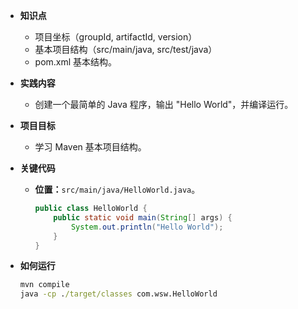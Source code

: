 - **知识点**
  
  - 项目坐标（groupId, artifactId, version）
  - 基本项目结构（src/main/java, src/test/java）
  - pom.xml 基本结构。
  
- **实践内容**
  
  - 创建一个最简单的 Java 程序，输出 "Hello World"，并编译运行。
  
- **项目目标**
  
  - 学习 Maven 基本项目结构。
  
- **关键代码**
  
  - **位置：**```src/main/java/HelloWorld.java```。
  
    ```java
    public class HelloWorld {
        public static void main(String[] args) {
            System.out.println("Hello World");
        }
    }
    ```
- **如何运行**

  ```cmd
  mvn compile
  java -cp ./target/classes com.wsw.HelloWorld
  ```

  